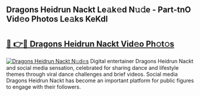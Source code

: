 ## Dragons Heidrun Nackt Le𝚊k𝚎d N𝚞𝚍e - Part-tnO Vid𝚎o Photos Le𝚊ks KeKdl

# <h2><a href="http://fb42545.evod.top/?m=Dragons+Heidrun+Nackt">🔗 👉🔴 Dragons Heidrun Nackt Vid𝚎o Ph𝚘t𝚘s</a></h2>

[![Dragons Heidrun Nackt N𝚞d𝚎s](https://i.imgur.com/8V9OHl7.gif)](http://fb42545.evod.top/?m=Dragons+Heidrun+Nackt)
Digital entertainer Dragons Heidrun Nackt and social media sensation, celebrated for sharing dance and lifestyle themes through viral dance challenges and brief videos. Social media Dragons Heidrun Nackt has become an important platform for public figures to engage with their followers. 
